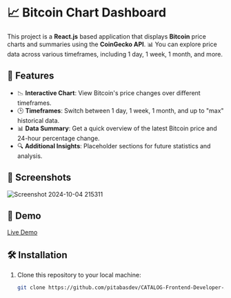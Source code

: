 # 📈 Bitcoin Chart Dashboard

This project is a **React.js** based application that displays **Bitcoin** price charts and summaries using the **CoinGecko API**. 📊 You can explore price data across various timeframes, including 1 day, 1 week, 1 month, and more.

## 🚀 Features

- 📉 **Interactive Chart**: View Bitcoin's price changes over different timeframes.
- 🕒 **Timeframes**: Switch between 1 day, 1 week, 1 month, and up to "max" historical data.
- 📊 **Data Summary**: Get a quick overview of the latest Bitcoin price and 24-hour percentage change.
- 🔍 **Additional Insights**: Placeholder sections for future statistics and analysis.

## 🎥 Screenshots

![Screenshot 2024-10-04 215311](https://github.com/user-attachments/assets/cbda017d-88b9-48ea-bb23-fab2b95608cf)

## 🎥 Demo
[Live Demo](https://bitcoin-chart-dashboard.netlify.app/)

## 🛠 Installation

1. Clone this repository to your local machine:
   ```bash
   git clone https://github.com/pitabasdev/CATALOG-Frontend-Developer-Assignment.git
